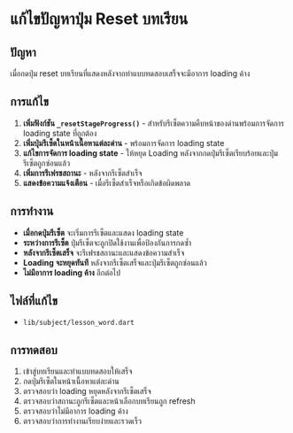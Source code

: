# แก้ไขปัญหาปุ่ม Reset บทเรียน

## ปัญหา
เมื่อกดปุ่ม reset บทเรียนที่แสดงหลังจากทำแบบทดสอบเสร็จจะมีอาการ loading ค้าง

## การแก้ไข
1. **เพิ่มฟังก์ชัน `_resetStageProgress()`** - สำหรับรีเซ็ตความคืบหน้าของด่านพร้อมการจัดการ loading state ที่ถูกต้อง
2. **เพิ่มปุ่มรีเซ็ตในหน้าเนื้อหาแต่ละด่าน** - พร้อมการจัดการ loading state
3. **แก้ไขการจัดการ loading state** - ให้หยุด Loading หลังจากกดปุ่มรีเซ็ตเรียบร้อยและปุ่มรีเซ็ตถูกซ่อนแล้ว
4. **เพิ่มการรีเฟรชสถานะ** - หลังจากรีเซ็ตสำเร็จ
5. **แสดงข้อความแจ้งเตือน** - เมื่อรีเซ็ตสำเร็จหรือเกิดข้อผิดพลาด

## การทำงาน
- **เมื่อกดปุ่มรีเซ็ต** จะเริ่มการรีเซ็ตและแสดง loading state
- **ระหว่างการรีเซ็ต** ปุ่มรีเซ็ตจะถูกปิดใช้งานเพื่อป้องกันการกดซ้ำ
- **หลังจากรีเซ็ตเสร็จ** จะรีเฟรชสถานะและแสดงข้อความสำเร็จ
- **Loading จะหยุดทันที** หลังจากรีเซ็ตเสร็จและปุ่มรีเซ็ตถูกซ่อนแล้ว
- **ไม่มีอาการ loading ค้าง** อีกต่อไป

## ไฟล์ที่แก้ไข
- `lib/subject/lesson_word.dart`

## การทดสอบ
1. เข้าสู่บทเรียนและทำแบบทดสอบให้เสร็จ
2. กดปุ่มรีเซ็ตในหน้าเนื้อหาแต่ละด่าน
3. ตรวจสอบว่า loading หยุดหลังจากรีเซ็ตเสร็จ
4. ตรวจสอบว่าสถานะถูกรีเซ็ตและหน้าเลือกบทเรียนถูก refresh
5. ตรวจสอบว่าไม่มีอาการ loading ค้าง
6. ตรวจสอบว่าการทำงานเรียบง่ายและรวดเร็ว
